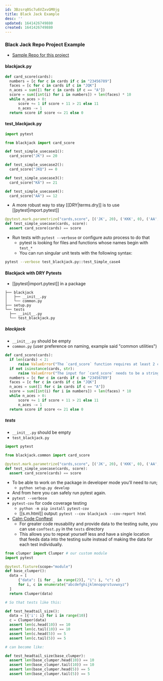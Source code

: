 ```yaml
---
id: 3Bzsrq0Sc7u6VZxvGM0jg
title: Black Jack Example
desc: ''
updated: 1641426749880
created: 1641426749880
---
```


### Black Jack Repo Project Example

- [Sample Repo for this project](https://github.com/koaning/blackjack/)

#### blackjack.py

```python
def card_score(cards):
  numbers = [c for c in cards if c in "23456789"]
  faces = [c for c in cards if c in "JQK"]
  n_aces = sum([1 for c in cards if c == "A"])
  score = sum([int(i) for i in numbers]) + len(faces) * 10
  while n_aces > 0:
	  score += 1 if score + 11 > 21 else 11
	  n_aces -= 1
  return score if score <= 21 else 0
```

#### test_blackjack.py

```python
import pytest

from blackjack import card_score

def test_simple_usecase1():
  card_score("JK") == 20

def test_simple_usecase2():
  card_score("JKQ") == 0

def test_simple_usecase3():
  card_score("KA") == 21

def test_simple_usecase4():
  card_score("AA") == 12
```

- A more robust way to stay [[DRY|terms.dry]] is to use [[pytest|import.pytest]]

```python
@pytest.mark.parametrize("cards,score", [('JK', 20), ('KKK', 0), ('AA', 12), ('AK', 21)])
def test_simple_usecase(cards, score):
  assert card_score(cards) == score
```

- Run tests with `pytest --verbose` or configure auto process to do that
  - pytest is looking for files and functions whose names begin with `test_*`
  - You can run singular unit tests with the following syntax:

```bash
pytest --verbose test_blackjack.py::test_Simple_case4
```

#### Blackjack with DRY Pytests

- [[pytest|import.pytest]] in a package

```
├── blackjack
│   ├── __init__.py
│   └── common.py
├── setup.py
└── tests
  ├── __init__.py
  └── test_blackjack.py
```

##### blackjack

- `__init__.py` should be empty
- `common.py` (user preference on naming, example said "common utilities")

```python
def card_score(cards):
  if len(cards) < 2:
	  raise ValueError("The `card_score` function requires at least 2 cards.")
  if not isinstance(cards, str):
	  raise ValueError("The input for `card_score` needs to be a string.")
  numbers = [c for c in cards if c in "23456789"]
  faces = [c for c in cards if c in "JQK"]
  n_aces = sum([1 for c in cards if c == "A"])
  score = sum([int(i) for i in numbers]) + len(faces) * 10
  while n_aces > 0:
	  score += 1 if score + 11 > 21 else 11
	  n_aces -= 1
  return score if score <= 21 else 0
```

##### tests

- `__init__.py` should be empty
- `test_blackjack.py`

```python
import pytest

from blackjack.common import card_score

@pytest.mark.parametrize("cards,score", [('JK', 20), ('KKK', 0), ('AA', 12), ('AK', 21)])
def test_simple_usecase(cards, score):
  assert card_score(cards) == score
```

- To be able to work on the package in developer mode you'll need to run;
  - `python setup.py develop`
- And from here you can safely run pytest again.
- `pytest --verbose`
- `pytest-cov` for code coverage testing
  - `python -m pip install pytest-cov`
  - [[s.m.html]] output: `pytest --cov blackjack --cov-report html`
- [Calm Code Conftest](https://calmcode.io/test/conftest.html)
  - For greater code reusability and provide data to the testing suite, you can use `conftest.py` in the `tests` directory
  - This allows you to repeat yourself less and have a single location that feeds data into the testing suite instead of making the data for each test individually.

```python
from clumper import Clumper # our custom module
import pytest

@pytest.fixture(scope="module")
def base_clumper():
  data = [
	  {"data": [i for _ in range(2)], "i": i, "c": c}
	  for i, c in enumerate("abcdefghijklmnopqrstuvwxyz")
  ]
  return Clumper(data)

# So that tests like this:

def test_headtail_size():
  data = [{'i': i} for i in range(10)]
  c = Clumper(data)
  assert len(c.head(10)) == 10
  assert len(c.tail(10)) == 10
  assert len(c.head(5)) == 5
  assert len(c.tail(5)) == 5

# can become like:

def test_headtail_size(base_clumper):
  assert len(base_clumper.head(10)) == 10
  assert len(base_clumper.tail(10)) == 10
  assert len(base_clumper.head(5)) == 5
  assert len(base_clumper.tail(5)) == 5
```
